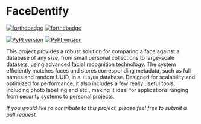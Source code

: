 # FaceDentify

[![forthebadge](https://forthebadge.com/images/badges/made-with-python.svg)](https://forthebadge.com)
[![forthebadge](https://forthebadge.com/images/featured/featured-built-with-love.svg)](https://forthebadge.com)

[![PyPI version](https://badge.fury.io/py/face-recognition.svg)](https://badge.fury.io/py/face-recognition)
[![PyPI version](https://badge.fury.io/py/tinydb.svg)](https://badge.fury.io/py/tinydb)

This project provides a robust solution for comparing a face against a database of any size, from small personal collections to large-scale datasets, using advanced facial recognition technology. The system efficiently matches faces and stores corresponding metadata, such as full names and random UUID, in a `TinyDB` database. Designed for scalability and optimized for performance, it also includes a few really useful tools, including photo labelling and etc., making it ideal for applications ranging from security systems to personal projects.

*If you would like to contribute to this project, please feel free to submit a pull request.*
